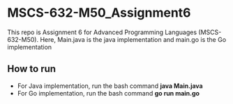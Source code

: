 # MSCS-632-M50_Assignment6
This repo is Assignment 6 for Advanced Programming Languages (MSCS-632-M50).
Here, Main.java is the java implementation and main.go is the Go implementation
## How to run
- For Java implementation, run the bash command **java Main.java**
- For Go implementation, run the bash command **go run main.go**
